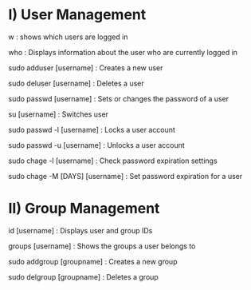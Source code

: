 # I) User Management
w : shows which users are logged in

who : Displays information about the user who are currently logged in

sudo adduser [username] : Creates a new user

sudo deluser [username] : Deletes a user

sudo passwd [username] : Sets or changes the password of a user

su [username] : Switches user

sudo passwd -l [username] : Locks a user account

sudo passwd -u [username] : Unlocks a user account

sudo chage -l [username] : Check password expiration settings

sudo chage -M [DAYS] [username] : Set password expiration for a user

# II) Group Management
id [username] : Displays user and group IDs

groups [username] : Shows the groups a user belongs to

sudo addgroup [groupname] : Creates a new group

sudo delgroup [groupname] : Deletes a group
